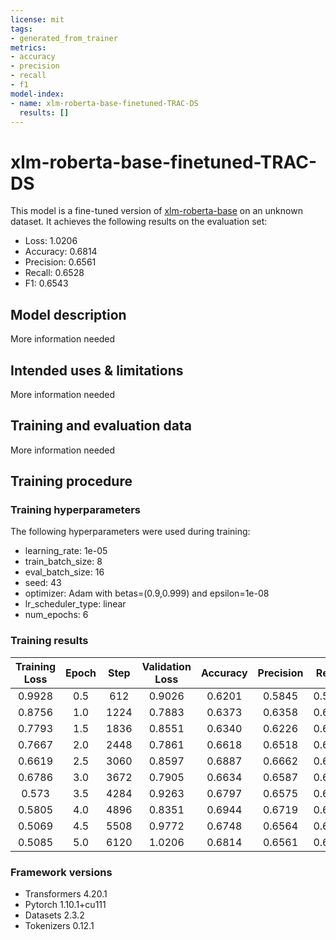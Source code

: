 ```yaml
---
license: mit
tags:
- generated_from_trainer
metrics:
- accuracy
- precision
- recall
- f1
model-index:
- name: xlm-roberta-base-finetuned-TRAC-DS
  results: []
---
```


<!-- This model card has been generated automatically according to the information the Trainer had access to. You
should probably proofread and complete it, then remove this comment. -->

# xlm-roberta-base-finetuned-TRAC-DS

This model is a fine-tuned version of [xlm-roberta-base](https://huggingface.co/xlm-roberta-base) on an unknown dataset.
It achieves the following results on the evaluation set:
- Loss: 1.0206
- Accuracy: 0.6814
- Precision: 0.6561
- Recall: 0.6528
- F1: 0.6543

## Model description

More information needed

## Intended uses & limitations

More information needed

## Training and evaluation data

More information needed

## Training procedure

### Training hyperparameters

The following hyperparameters were used during training:
- learning_rate: 1e-05
- train_batch_size: 8
- eval_batch_size: 16
- seed: 43
- optimizer: Adam with betas=(0.9,0.999) and epsilon=1e-08
- lr_scheduler_type: linear
- num_epochs: 6

### Training results

| Training Loss | Epoch | Step | Validation Loss | Accuracy | Precision | Recall | F1     |
|:-------------:|:-----:|:----:|:---------------:|:--------:|:---------:|:------:|:------:|
| 0.9928        | 0.5   | 612  | 0.9026          | 0.6201   | 0.5845    | 0.5812 | 0.5809 |
| 0.8756        | 1.0   | 1224 | 0.7883          | 0.6373   | 0.6358    | 0.6382 | 0.6251 |
| 0.7793        | 1.5   | 1836 | 0.8551          | 0.6340   | 0.6226    | 0.6368 | 0.6020 |
| 0.7667        | 2.0   | 2448 | 0.7861          | 0.6618   | 0.6518    | 0.6637 | 0.6442 |
| 0.6619        | 2.5   | 3060 | 0.8597          | 0.6887   | 0.6662    | 0.6472 | 0.6503 |
| 0.6786        | 3.0   | 3672 | 0.7905          | 0.6634   | 0.6587    | 0.6658 | 0.6513 |
| 0.573         | 3.5   | 4284 | 0.9263          | 0.6797   | 0.6575    | 0.6488 | 0.6514 |
| 0.5805        | 4.0   | 4896 | 0.8351          | 0.6944   | 0.6719    | 0.6740 | 0.6723 |
| 0.5069        | 4.5   | 5508 | 0.9772          | 0.6748   | 0.6564    | 0.6572 | 0.6546 |
| 0.5085        | 5.0   | 6120 | 1.0206          | 0.6814   | 0.6561    | 0.6528 | 0.6543 |


### Framework versions

- Transformers 4.20.1
- Pytorch 1.10.1+cu111
- Datasets 2.3.2
- Tokenizers 0.12.1
